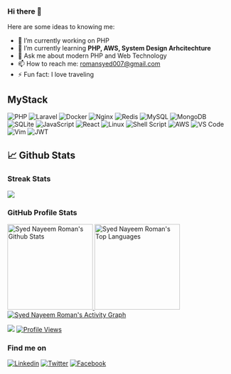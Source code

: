 ### Hi there 👋 

Here are some ideas to knowing me:

- 🔭 I’m currently working on PHP
- 🌱 I’m currently learning **PHP, AWS, System Design Arhcitechture**
- 💬 Ask me about modern PHP and Web Technology 
- 📫 How to reach me: romansyed007@gmail.com
- ⚡  Fun fact: I love traveling 
<!-- - 🧰 Everyday Tools: VS Code, , Bash Script -->


## MyStack
![PHP](https://img.shields.io/badge/php-%23777BB4.svg?style=for-the-badge&logo=php&logoColor=white)
![Laravel](https://img.shields.io/badge/laravel-%23FF2D20.svg?style=for-the-badge&logo=laravel&logoColor=white)
![Docker](https://img.shields.io/badge/docker-%230db7ed.svg?style=for-the-badge&logo=docker&logoColor=white)
![Nginx](https://img.shields.io/badge/nginx-%23009639.svg?style=for-the-badge&logo=nginx&logoColor=white)
![Redis](https://img.shields.io/badge/redis-%23DD0031.svg?style=for-the-badge&logo=redis&logoColor=white)
![MySQL](https://img.shields.io/badge/mysql-%2300f.svg?style=for-the-badge&logo=mysql&logoColor=white)
![MongoDB](https://img.shields.io/badge/MongoDB-4ea94b.svg?style=for-the-badge&logo=mongodb&logoColor=white)
![SQLite](https://img.shields.io/badge/sqlite-%2307405e.svg?style=for-the-badge&logo=sqlite&logoColor=white)
![JavaScript](https://img.shields.io/badge/javascript-%23323330.svg?style=for-the-badge&logo=javascript&logoColor=%23F7DF1E)
![React](https://img.shields.io/badge/react-%2320232a.svg?style=for-the-badge&logo=react&logoColor=%2361DAFB)
![Linux](https://img.shields.io/badge/Linux-FCC624?style=for-the-badge&logo=linux&logoColor=black)
![Shell Script](https://img.shields.io/badge/shell_script-%23121011.svg?style=for-the-badge&logo=gnu-bash&logoColor=white)
![AWS](https://img.shields.io/badge/AWS-%23FF9900.svg?style=for-the-badge&logo=amazon-aws&logoColor=white)
![VS Code](https://img.shields.io/badge/Visual%20Studio%20Code-0078d7.svg?style=for-the-badge&logo=visual-studio-code&logoColor=white)
![Vim](https://img.shields.io/badge/VIM-%2311AB00.svg?style=for-the-badge&logo=vim&logoColor=white)
![JWT](https://img.shields.io/badge/JWT-black?style=for-the-badge&logo=JSON%20web%20tokens)

<!-- ![GitHub stats](https://github-readme-stats.vercel.app/api?username=rsayed007&show_icons=true&theme=vision-friendly-dark) -->

<!-- Github Activities -->
## 📈 Github Stats
 <h3> Streak Stats</h3>
 <a href="https://github.com/DenverCoder1/github-readme-streak-stats">
  <p><img src="https://streak-stats.demolab.com?user=rsayed007&theme=monokai-metallian&hide_border=true&mode=weekly&fire=DD2727"></p>
</a>

 <h3>GitHub Profile Stats</h3>
<a href="https://github.com/anuraghazra/github-readme-stats">
  <img alt="Syed Nayeem Roman's Github Stats" src="https://denvercoder1-github-readme-stats.vercel.app/api/?username=rsayed007&show_icons=true&include_all_commits=true&count_private=true&theme=vision-friendly-dark&hide_border=true&bg_color=1F222E&title_color=F85D7F&icon_color=F8D866" height="192px">
</a>

<a href="https://github.com/anuraghazra/github-readme-stats">
 <img alt="Syed Nayeem Roman's Top Languages" src="https://github-readme-stats.vercel.app/api/top-langs/?username=rsayed007&langs_count=8&layout=compact&theme=react&hide_border=true&bg_color=1F222E&title_color=F85D7F&icon_color=F8D866&hide=Jupyter%20Notebook" height="192px">

 <a href="https://github.com/ashutosh00710/github-readme-activity-graph">
 <img alt="Syed Nayeem Roman's Activity Graph" src="https://github-readme-activity-graph.cyclic.app/graph/?username=rsayed007&bg_color=1F222E&color=F8D866&line=F85D7F&point=FFFFFF&hide_border=true">
</a>

  
![](https://komarev.com/ghpvc/?username=rsayed007&color=blueviolet&style=plastic&label=PROFILE+VIEWS)
 <a href="#"><img src="https://komarev.com/ghpvc/?username=rsayed007&style=for-the-badge&color=red" alt="Profile Views"></a>


### Find me on

[![Linkedin](https://img.shields.io/badge/LinkedIn-0077B5?style=flat-square&logo=linkedin&logoColor=white)](https://www.linkedin.com/in/syed-nayeem-roman-2742b6118/) 
[![Twitter](https://img.shields.io/badge/Twitter-1DA1F2?style=flat-square&logo=twitter&logoColor=white)](https://twitter.com/romansyed007)
[![Facebook](https://img.shields.io/badge/Facebook-1877F2?style=flat-square&logo=facebook&logoColor=white)](https://twitter.com/romansyed007)
